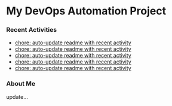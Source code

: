 # My DevOps Automation Project

### Recent Activities
<!-- activity:START -->
- [chore: auto-update readme with recent activity](https://github.com/kaigiii/mybowling-app/commit/b1664d68f708cbf3a072407a79f604369494e6b5)
- [chore: auto-update readme with recent activity](https://github.com/kaigiii/mybowling-app/commit/99c8700206263f7f30b44483f811fde615996b2c)
- [chore: auto-update readme with recent activity](https://github.com/kaigiii/mybowling-app/commit/c8485b4ae5da92a1b25407ab5115b4c64d227f1d)
- [chore: auto-update readme with recent activity](https://github.com/kaigiii/mybowling-app/commit/2b4f5418b7875a73a3b571b2db023ee4b28191d0)
- [chore: auto-update readme with recent activity](https://github.com/kaigiii/mybowling-app/commit/8bbc52aa2ca48a69365c03aefea88e7fd45c2b56)
<!-- activity:END -->

### About Me
<!-- MYLINKS:START -->
<!-- MYLINKS:END -->

update...
